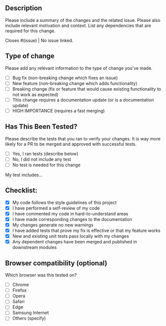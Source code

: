 ## Description

Please include a summary of the changes and the related issue. Please also include relevant motivation and context. List any dependencies that are required for this change.

Closes #(issue) | No issue linked.

## Type of change

Please add any relevant information to the type of change you've made.

- [ ] Bug fix (non-breaking change which fixes an issue)
- [ ] New feature (non-breaking change which adds functionality)
- [ ] Breaking change (fix or feature that would cause existing functionality to not work as expected)
- [ ] This change requires a documentation update (or is a documentation update)
- [ ] HIGH IMPORTANCE (requires a fast merging)

## Has This Been Tested?

Please describe the tests that you ran to verify your changes. It is way more likely for a PR to be merged and approved with successful tests.

- [ ] Yes, I ran tests (describe below)
- [ ] No, I did not include any test
- [ ] No test is needed for this change

My test includes...

## Checklist:

- [x] My code follows the style guidelines of this project
- [x] I have performed a self-review of my code
- [x] I have commented my code in hard-to-understand areas
- [x] I have made corresponding changes to the documentation
- [x] My changes generate no new warnings
- [x] I have added tests that prove my fix is effective or that my feature works
- [x] New and existing unit tests pass locally with my changes
- [x] Any dependent changes have been merged and published in downstream modules

## Browser compatibility (optional)

Which browser was this tested on?

- [ ] Chrome
- [ ] Firefox
- [ ] Opera
- [ ] Safari
- [ ] Edge
- [ ] Samsung Internet
- [ ] Others (specify)

